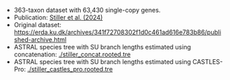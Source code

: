 - 363-taxon dataset with 63,430 single-copy genes.
- Publication: [Stiller et al. (2024)](https://www.nature.com/articles/s41586-024-07323-1)
- Original dataset: https://erda.ku.dk/archives/341f72708302f1d0c461ad616e783b86/published-archive.html
- ASTRAL species tree with SU branch lengths estimated using concatenation: [./stiller_concat.rooted.tre](https://github.com/ytabatabaee/CASTLES-Pro-paper/blob/main/data/biological/birds-stiller/stiller_concat.rooted.tre)
- ASTRAL species tree with SU branch lengths estimated using CASTLES-Pro: [./stiller_castles_pro.rooted.tre](https://github.com/ytabatabaee/CASTLES-Pro-paper/blob/main/data/biological/birds-stiller/stiller_castles_pro.rooted.tre)
